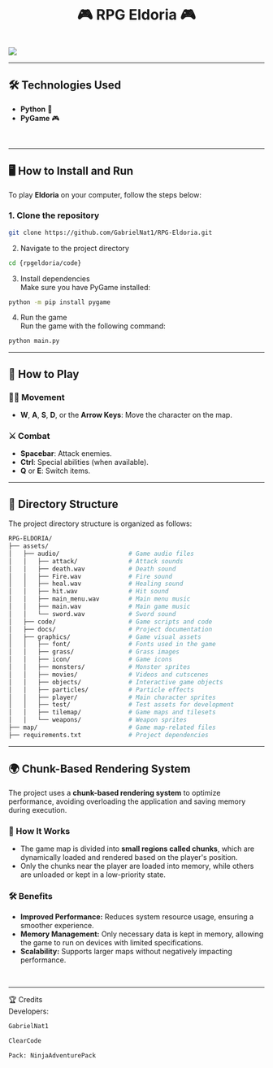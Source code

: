 <div align="center">
  <h1><strong>🎮 RPG Eldoria 🎮</strong></h1>
</div>
<br>
<img src='https://github.com/user-attachments/assets/29986fe7-23d2-4662-bc62-96244db0e1c7'>

---

## 🛠️ Technologies Used

<ul>
    <li><strong>Python</strong> 🐍</li>
    <li><strong>PyGame</strong> 🎮</li>
</ul>

<br>
<hr>

## 🖥️ How to Install and Run

To play **Eldoria** on your computer, follow the steps below:

### 1. Clone the repository

```bash  
git clone https://github.com/GabrielNat1/RPG-Eldoria.git  
```

2. Navigate to the project directory  
```bash   
cd {rpgeldoria/code}  
```

3. Install dependencies  
Make sure you have PyGame installed:  
```bash  
python -m pip install pygame  
```
4. Run the game  
Run the game with the following command:  
```bash 
python main.py  
```

---

## 🚀 How to Play

### 🏃‍♂️ Movement

- **W**, **A**, **S**, **D**, or the **Arrow Keys**: Move the character on the map.

### ⚔️ Combat

- **Spacebar**: Attack enemies.
- **Ctrl**: Special abilities (when available).
- **Q** or **E**: Switch items.

---

## 📂 Directory Structure  

The project directory structure is organized as follows:

```bash 
RPG-ELDORIA/  
├── assets/  
│   ├── audio/                   # Game audio files  
│   │   ├── attack/              # Attack sounds  
│   │   ├── death.wav            # Death sound  
│   │   ├── Fire.wav             # Fire sound  
│   │   ├── heal.wav             # Healing sound  
│   │   ├── hit.wav              # Hit sound  
│   │   ├── main_menu.wav        # Main menu music  
│   │   ├── main.wav             # Main game music  
│   │   └── sword.wav            # Sword sound  
│   ├── code/                    # Game scripts and code  
│   ├── docs/                    # Project documentation  
│   ├── graphics/                # Game visual assets  
│   │   ├── font/                # Fonts used in the game  
│   │   ├── grass/               # Grass images  
│   │   ├── icon/                # Game icons  
│   │   ├── monsters/            # Monster sprites  
│   │   ├── movies/              # Videos and cutscenes  
│   │   ├── objects/             # Interactive game objects  
│   │   ├── particles/           # Particle effects  
│   │   ├── player/              # Main character sprites  
│   │   ├── test/                # Test assets for development  
│   │   ├── tilemap/             # Game maps and tilesets  
│   │   └── weapons/             # Weapon sprites  
├── map/                         # Game map-related files  
├── requirements.txt             # Project dependencies  
```

---

## 🌍 Chunk-Based Rendering System  

The project uses a **chunk-based rendering system** to optimize performance, avoiding overloading the application and saving memory during execution.  

### 🔧 How It Works  
- The game map is divided into **small regions called chunks**, which are dynamically loaded and rendered based on the player's position.  
- Only the chunks near the player are loaded into memory, while others are unloaded or kept in a low-priority state.  

### 🛠️ Benefits  
- **Improved Performance:** Reduces system resource usage, ensuring a smoother experience.  
- **Memory Management:** Only necessary data is kept in memory, allowing the game to run on devices with limited specifications.  
- **Scalability:** Supports larger maps without negatively impacting performance.  

<br>

---

🏆 Credits  
Developers:

```bash   
GabrielNat1  

ClearCode  

Pack: NinjaAdventurePack  
```
